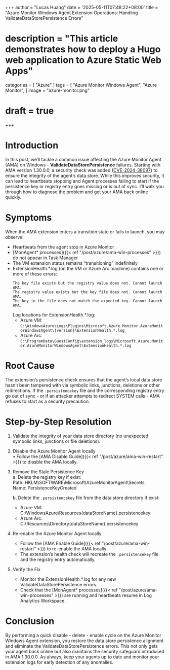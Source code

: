 +++
author = "Lucas Huang"
date = '2025-05-11T07:48:22+08:00'
title = "Azure Monitor Windows Agent Extension Operations: Handling ValidateDataStorePersistence Errors"
# description = "This article demonstrates how to deploy a Hugo web application to Azure Static Web Apps"
categories = [
    "Azure"
]
tags = [
    "Azure Monitor Windows Agent",
    "Azure Monitor",
]
image = "azure-monitor.png"
# draft = true
+++
# Introduction  
In this post, we’ll tackle a common issue affecting the Azure Monitor Agent (AMA) on Windows - **ValidateDataStorePersistence** failures. Starting with AMA version 1.30.0.0, a security check was added ([CVE-2024-38097](https://nvd.nist.gov/vuln/detail/CVE-2024-38097)) to ensure the integrity of the agent’s data store. While this improves security, it can lead to heartbeats stopping and Agent processes failing to start if the persistence key or registry entry goes missing or is out of sync. I’ll walk you through how to diagnose the problem and get your AMA back online quickly.

# Symptoms  
When the AMA extension enters a transition state or fails to launch, you may observe:  
- Heartbeats from the agent stop in Azure Monitor  
- [MonAgent* processes]({{< ref "/post/azure/ama-win-processes" >}}) do not appear in Task Manager  
- The VM extension status remains “transitioning” indefinitely  
- ExtensionHealth.*.log (on the VM or Azure Arc machine) contains one or more of these errors: 
  ``` text
  The key file exists but the registry value does not. Cannot launch AMA. 
  The registry value exists but the key file does not. Cannot launch AMA.
  The key in the file does not match the expected key. Cannot launch AMA. 
  ```
  Log locations for ExtensionHealth.*.log:  
  - Azure VM: 
    `C:\WindowsAzure\Logs\Plugins\Microsoft.Azure.Monitor.AzureMonitorWindowsAgent\{version}\ExtensionHealth.*.log`
  - Azure Arc: 
    `C:\ProgramData\GuestConfig\extension_logs\Microsoft.Azure.Monitor.AzureMonitorWindowsAgent\ExtensionHealth.*.log`  


# Root Cause  
The extension’s persistence check ensures that the agent’s local data store hasn’t been tampered with via symbolic links, junctions, deletions or other redirections. If the `.persistencekey` file and the corresponding registry entry go out of sync - or if an attacker attempts to redirect SYSTEM calls - AMA refuses to start as a security precaution.

# Step-by-Step Resolution  
1. Validate the integrity of your data store directory (no unexpected symbolic links, junctions or file deletions).  

2. Disable the Azure Monitor Agent locally  
   • Follow the [AMA Disable Guide]({{< ref "/post/azure/ama-win-restart" >}}) to diasble the AMA locally.  

3. Remove the Stale Persistence Key  
   a. Delete the registry key if exist:  
      Path: HKLM\SOFTWARE\Microsoft\AzureMonitorAgent\Secrets  
      Name: PersistenceKeyCreated  

   b. Delete the `.persistencekey` file from the data store directory if exist:  
      - Azure VM:  
        C:\WindowsAzure\Resources\{dataStoreName}\.persistencekey  
      - Azure Arc:  
        C:\Resources\Directory\{dataStoreName}\.persistencekey  

4. Re-enable the Azure Monitor Agent locally  
   - Follow the [AMA Enable Guide]({{< ref "/post/azure/ama-win-restart" >}}) to re-enable the AMA locally.
   - The extension’s health check will recreate the `.persistencekey` file and the registry entry automatically.  

5. Verify the Fix  
   - Monitor the ExtensionHealth.*.log for any new ValidateDataStorePersistence errors.  
   - Check that the [MonAgent* processes]({{< ref "/post/azure/ama-win-processes" >}}) are running and heartbeats resume in Log Analytics Workspace.  

# Conclusion
By performing a quick disable - delete - enable cycle on the Azure Monitor Windows Agent extension, you restore the data store persistence alignment and eliminate the ValidateDataStorePersistence errors. This not only gets your agent back online but also maintains the security safeguard introduced in AMA 1.30.0.0. As always, keep your agents up to date and monitor your extension logs for early detection of any anomalies. 